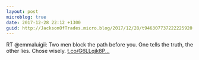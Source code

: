 ```yaml
---
layout: post
microblog: true
date: 2017-12-28 22:12 +1300
guid: http://JacksonOfTrades.micro.blog/2017/12/28/t946307737222225920.html
---
```

RT @emmaluigii: Two men block the path before you. One tells the truth, the other lies. Chose wisely. [t.co/G6LLqjk8P...](https://t.co/G6LLqjk8Ph)

